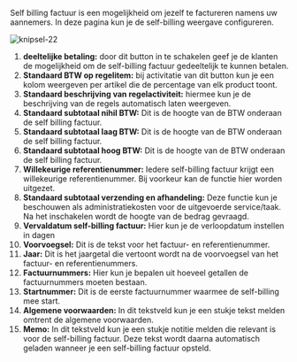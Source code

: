 Self billing factuur is een mogelijkheid om jezelf te factureren namens uw aannemers. In deze pagina kun je de self-billing weergave configureren.

![knipsel-22](https://user-images.githubusercontent.com/95087870/149656985-c1fb1153-6a9f-45b1-85e2-88ade03e36fc.PNG)

1. **deeltelijke betaling:** door dit button in te schakelen geef je de klanten de mogelijkheid om de self-billing factuur gedeeltelijk te kunnen betalen.
2. **Standaard BTW op regelitem:** bij activitatie van dit button kun je een kolom weergeven per artikel die de percentage van elk product toont.
3. **Standaard beschrijving van regelactiviteit:** hiermee kun je de beschrijving van de regels automatisch laten weergeven.
4. **Standaard subtotaal nihil BTW:** Dit is de hoogte van de BTW onderaan de self billing factuur.
5. **Standaard subtotaal laag BTW:** Dit is de hoogte van de BTW onderaan de self billing factuur.
6. **Standaard subtotaal hoog BTW:** Dit is de hoogte van de BTW onderaan de self billing factuur.
7. **Willekeurige referentienummer:** Iedere self-billing factuur krijgt een willekeurige referentienummer. Bij voorkeur kan de functie hier worden uitgezet.
8. **Standaard subtotaal verzending en afhandeling:**  Deze functie kun je beschouwen als administratiekosten voor de uitgevoerde service/taak. Na het inschakelen wordt de hoogte van de bedrag gevraagd.
9. **Vervaldatum self-billing factuur:** Hier kun je de verloopdatum instellen in dagen
10. **Voorvoegsel:** Dit is de tekst voor het factuur- en referentienummer.  
11. **Jaar:** Dit is het jaargetal die vertoont wordt na de voorvoegsel van het factuur- en referentienummers.
12. **Factuurnummers:** Hier kun je bepalen uit hoeveel getallen de factuurnummers moeten bestaan.
13. **Startnummer:** Dit is de eerste factuurnummer waarmee de self-billing mee start.
14. **Algemene voorwaarden:** In dit tekstveld kun je een stukje tekst melden omtrent de algemene voorwaarden.
15. **Memo:** In dit tekstveld kun je een stukje notitie melden die relevant is voor de self-billing factuur. Deze tekst wordt daarna automatisch geladen wanneer je een self-billing factuur opsteld. 
